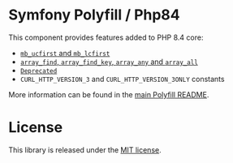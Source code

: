 Symfony Polyfill / Php84
========================

This component provides features added to PHP 8.4 core:

- [`mb_ucfirst` and `mb_lcfirst`](https://wiki.php.net/rfc/mb_ucfirst)
- [`array_find`, `array_find_key`, `array_any` and `array_all`](https://wiki.php.net/rfc/array_find)
- [`Deprecated`](https://wiki.php.net/rfc/deprecated_attribute)
- `CURL_HTTP_VERSION_3` and `CURL_HTTP_VERSION_3ONLY` constants

More information can be found in the
[main Polyfill README](https://github.com/symfony/polyfill/blob/main/README.md).

License
=======

This library is released under the [MIT license](LICENSE).

